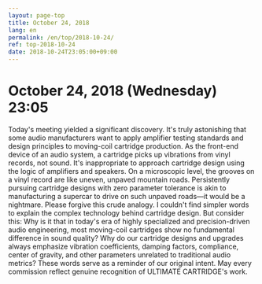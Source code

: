 ```yaml
---
layout: page-top
title: October 24, 2018
lang: en
permalink: /en/top/2018-10-24/
ref: top-2018-10-24
date: 2018-10-24T23:05:00+09:00
---
```



# October 24, 2018 (Wednesday) 23:05

Today's meeting yielded a significant discovery. It's truly astonishing that some audio manufacturers want to apply amplifier testing standards and design principles to moving-coil cartridge production.
As the front-end device of an audio system, a cartridge picks up vibrations from vinyl records, not sound. It's inappropriate to approach cartridge design using the logic of amplifiers and speakers.
On a microscopic level, the grooves on a vinyl record are like uneven, unpaved mountain roads. Persistently pursuing cartridge designs with zero parameter tolerance is akin to manufacturing a supercar to drive on such unpaved roads—it would be a nightmare.
Please forgive this crude analogy. I couldn't find simpler words to explain the complex technology behind cartridge design. But consider this: Why is it that in today's era of highly specialized and precision-driven audio engineering, most moving-coil cartridges show no fundamental difference in sound quality? Why do our cartridge designs and upgrades always emphasize vibration coefficients, damping factors, compliance, center of gravity, and other parameters unrelated to traditional audio metrics?
These words serve as a reminder of our original intent. May every commission reflect genuine recognition of ULTIMATE CARTRIDGE's work.

